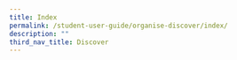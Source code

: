 ```yaml
---
title: Index
permalink: /student-user-guide/organise-discover/index/
description: ""
third_nav_title: Discover
---
```

